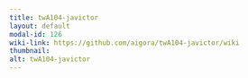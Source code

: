 ```yaml
---
title: twA104-javictor
layout: default
modal-id: 126
wiki-link: https://github.com/aigora/twA104-javictor/wiki
thumbnail: 
alt: twA104-javictor
---
```

